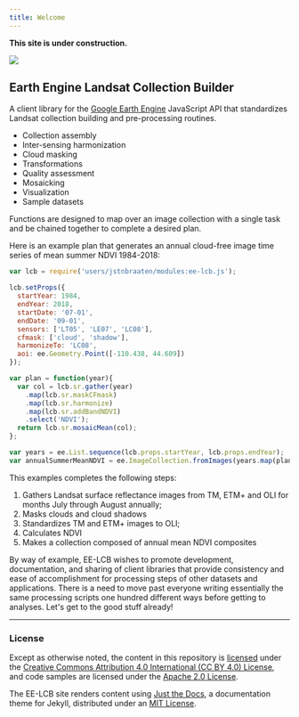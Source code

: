 ```yaml
---
title: Welcome
---
```


**This site is under construction.**

<img src='https://jdbcode.github.io/EE-LCB/assets/images/ee-lcb-logo.svg'>

## Earth Engine Landsat Collection Builder

A client library for the [Google Earth Engine](https://earthengine.google.com/) JavaScript API that standardizes 
Landsat collection building and pre-processing routines.

- Collection assembly
- Inter-sensing harmonization
- Cloud masking
- Transformations
- Quality assessment
- Mosaicking
- Visualization
- Sample datasets

Functions are designed to map over an image collection with a single task and be chained
together to complete a desired plan.

Here is an example plan that generates an annual cloud-free image time series
of mean summer NDVI 1984-2018:

```js
var lcb = require('users/jstnbraaten/modules:ee-lcb.js'); 

lcb.setProps({
  startYear: 1984,
  endYear: 2018,
  startDate: '07-01',
  endDate: '09-01',
  sensors: ['LT05', 'LE07', 'LC08'],
  cfmask: ['cloud', 'shadow'],
  harmonizeTo: 'LC08',
  aoi: ee.Geometry.Point([-110.438, 44.609])
});

var plan = function(year){
  var col = lcb.sr.gather(year)
    .map(lcb.sr.maskCFmask)
    .map(lcb.sr.harmonize)
    .map(lcb.sr.addBandNDVI)
    .select('NDVI');
  return lcb.sr.mosaicMean(col);
};

var years = ee.List.sequence(lcb.props.startYear, lcb.props.endYear);
var annualSummerMeanNDVI = ee.ImageCollection.fromImages(years.map(plan));
```

This examples completes the following steps:

1. Gathers Landsat surface reflectance images from TM, ETM+ and OLI for months July through August annually; 
2. Masks clouds and cloud shadows
3. Standardizes TM and ETM+ images to OLI;
4. Calculates NDVI
5. Makes a collection composed of annual mean NDVI composites

By way of example, EE-LCB wishes to promote development, documentation, and sharing of client libraries that
provide consistency and ease of accomplishment for processing steps of other datasets and applications.
There is a need to move past everyone writing essentially the same processing scripts one hundred different 
ways before getting to analyses. Let's get to the good stuff already! 

---

### License

Except as otherwise noted, the content in this repository is [licensed](https://jdbcode.github.io/EE-LCB/terms/ee-lcb-license.html) under the
[Creative Commons Attribution 4.0 International (CC BY 4.0) License](https://creativecommons.org/licenses/by/4.0/), and
code samples are licensed under the [Apache 2.0 License](http://www.apache.org/licenses/LICENSE-2.0).

The EE-LCB site renders content using [Just the Docs](https://github.com/pmarsceill/just-the-docs), 
a documentation theme for Jekyll, distributed under an [MIT License](https://jdbcode.github.io/EE-LCB/terms/ee-lcb-license.html). 






